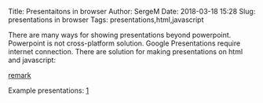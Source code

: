 Title: Presentaitons in browser
Author: SergeM
Date: 2018-03-18 15:28
Slug: presentations in browser
Tags: presentations,html,javascript


There are many ways for showing presentations beyond powerpoint. Powerpoint is not cross-platform solution. 
Google Presentations require internet connection.
There are solution for making presentations on html and javascript:

[remark](https://github.com/gnab/remark)

Example presentations: [1](https://remarkjs.com/#1)
